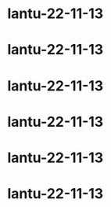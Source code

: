 # lantu-22-11-13
# lantu-22-11-13
# lantu-22-11-13
# lantu-22-11-13
# lantu-22-11-13
# lantu-22-11-13

